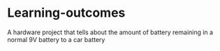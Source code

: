 # Learning-outcomes
A hardware project that tells about the amount of battery remaining in a normal 9V battery to a car battery
